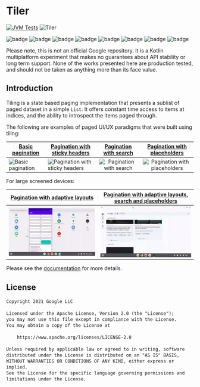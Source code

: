 # Tiler

[![JVM Tests](https://github.com/tunjid/Tiler/actions/workflows/tests.yml/badge.svg)](https://github.com/tunjid/Tiler/actions/workflows/tests.yml)
![Tiler](https://img.shields.io/maven-central/v/com.tunjid.tiler/tiler?label=tiler)

![badge][badge-ios]
![badge][badge-js]
![badge][badge-jvm]
![badge][badge-linux]
![badge][badge-windows]
![badge][badge-mac]
![badge][badge-tvos]
![badge][badge-watchos]

Please note, this is not an official Google repository. It is a Kotlin multiplatform experiment that makes no guarantees
about API stability or long term support. None of the works presented here are production tested, and should not be
taken as anything more than its face value.

## Introduction

Tiling is a state based paging implementation that presents a sublist of paged dataset in a simple `List`.
It offers constant time access to items at indices, and the ability to introspect the items paged through.

The following are examples of paged UI/UX paradigms that were built using tiling:

| [Basic pagination](./docs/usecases/basic-example) | [Pagination with sticky headers](./docs/usecases/compose#sticky-headers) |  [Pagination with search](./docs/usecases/search)   |  [Pagination with placeholders](./docs/usecases/placeholders)   |
|---------------------------------------------------|--------------------------------------------------------------------------|:---------------------------------------------------:|:---------------------------------------------------------------:|
| ![Basic pagination](./docs/images/basic.gif)      | ![Pagination with sticky headers](./docs/images/sticky.gif)              | ![Pagination with search](./docs/images/search.gif) | ![Pagination with placeholders](./docs/images/placeholders.gif) |

For large screened devices:

| [Pagination with adaptive layouts](./docs/usecases/adaptive-paging) | [Pagination with adaptive layouts, search and placeholders](./docs/usecases/complex-tiling) |
|:-------------------------------------------------------------------:|:-------------------------------------------------------------------------------------------:|
|   ![Pagination with adaptive layouts](./docs/images/adaptive.gif)   |   ![Pagination with adaptive layouts, search and placeholders](./docs/images/complex.gif)   |

Please see the [documentation](https://tunjid.github.io/Tiler/) for more details.

## License

    Copyright 2021 Google LLC

    Licensed under the Apache License, Version 2.0 (the "License");
    you may not use this file except in compliance with the License.
    You may obtain a copy of the License at

        https://www.apache.org/licenses/LICENSE-2.0

    Unless required by applicable law or agreed to in writing, software
    distributed under the License is distributed on an "AS IS" BASIS,
    WITHOUT WARRANTIES OR CONDITIONS OF ANY KIND, either express or implied.
    See the License for the specific language governing permissions and
    limitations under the License.

[badge-android]: http://img.shields.io/badge/-android-6EDB8D.svg?style=flat

[badge-jvm]: http://img.shields.io/badge/-jvm-DB413D.svg?style=flat

[badge-js]: http://img.shields.io/badge/-js-F8DB5D.svg?style=flat

[badge-js-ir]: https://img.shields.io/badge/support-[IR]-AAC4E0.svg?style=flat

[badge-nodejs]: https://img.shields.io/badge/-nodejs-68a063.svg?style=flat

[badge-linux]: http://img.shields.io/badge/-linux-2D3F6C.svg?style=flat

[badge-windows]: http://img.shields.io/badge/-windows-4D76CD.svg?style=flat

[badge-wasm]: https://img.shields.io/badge/-wasm-624FE8.svg?style=flat

[badge-apple-silicon]: http://img.shields.io/badge/support-[AppleSilicon]-43BBFF.svg?style=flat

[badge-ios]: http://img.shields.io/badge/-ios-CDCDCD.svg?style=flat

[badge-mac]: http://img.shields.io/badge/-macos-111111.svg?style=flat

[badge-watchos]: http://img.shields.io/badge/-watchos-C0C0C0.svg?style=flat

[badge-tvos]: http://img.shields.io/badge/-tvos-808080.svg?style=flat
